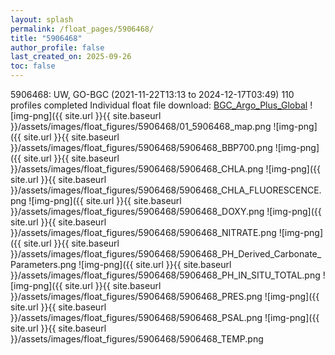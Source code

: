 ```yaml
---
layout: splash
permalink: /float_pages/5906468/
title: "5906468"
author_profile: false
last_created_on: 2025-09-26
toc: false
---
```

 
5906468: UW, GO-BGC (2021-11-22T13:13 to 2024-12-17T03:49)
110 profiles completed
Individual float file download: [BGC_Argo_Plus_Global](https://ftp.soest.hawaii.edu/bgc_argo_plus/Individual_Floats/outliers_removed/5906468_Sprof_processed.nc)
![img-png]({{ site.url }}{{ site.baseurl }}/assets/images/float_figures/5906468/01_5906468_map.png
![img-png]({{ site.url }}{{ site.baseurl }}/assets/images/float_figures/5906468/5906468_BBP700.png
![img-png]({{ site.url }}{{ site.baseurl }}/assets/images/float_figures/5906468/5906468_CHLA.png
![img-png]({{ site.url }}{{ site.baseurl }}/assets/images/float_figures/5906468/5906468_CHLA_FLUORESCENCE.png
![img-png]({{ site.url }}{{ site.baseurl }}/assets/images/float_figures/5906468/5906468_DOXY.png
![img-png]({{ site.url }}{{ site.baseurl }}/assets/images/float_figures/5906468/5906468_NITRATE.png
![img-png]({{ site.url }}{{ site.baseurl }}/assets/images/float_figures/5906468/5906468_PH_Derived_Carbonate_Parameters.png
![img-png]({{ site.url }}{{ site.baseurl }}/assets/images/float_figures/5906468/5906468_PH_IN_SITU_TOTAL.png
![img-png]({{ site.url }}{{ site.baseurl }}/assets/images/float_figures/5906468/5906468_PRES.png
![img-png]({{ site.url }}{{ site.baseurl }}/assets/images/float_figures/5906468/5906468_PSAL.png
![img-png]({{ site.url }}{{ site.baseurl }}/assets/images/float_figures/5906468/5906468_TEMP.png
